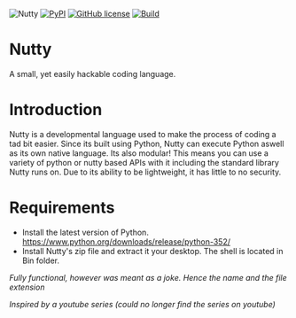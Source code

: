 ![Nutty](https://img.shields.io/badge/Nutty-v1.31.3b--Beta-brightgreen.svg)
[![PyPI](https://img.shields.io/pypi/pyversions/discord.py.svg)](https://pypi.python.org/pypi/discord.py/)
[![GitHub license](https://img.shields.io/badge/license-MIT-blue.svg)](https://raw.githubusercontent.com/Sanjay-B/Nutty/master/LICENSE)
[![Build](https://img.shields.io/teamcity/http/teamcity.jetbrains.com/s/bt345.svg)]()

# Nutty

A small, yet easily hackable coding language.

# Introduction
Nutty is a developmental language used to make the process of coding a tad bit easier. 
Since its built using Python, Nutty can execute Python aswell as its own native language.
Its also modular! This means you can use a variety of python or nutty based APIs with it including
the standard library Nutty runs on. Due to its ability to be lightweight, it has little to no security. 

# Requirements
- Install the latest version of Python. https://www.python.org/downloads/release/python-352/
- Install Nutty's zip file and extract it your desktop. The shell is located in Bin folder.

*Fully functional, however was meant as a joke. Hence the name and the file extension*

*Inspired by a youtube series (could no longer find the series on youtube)*
